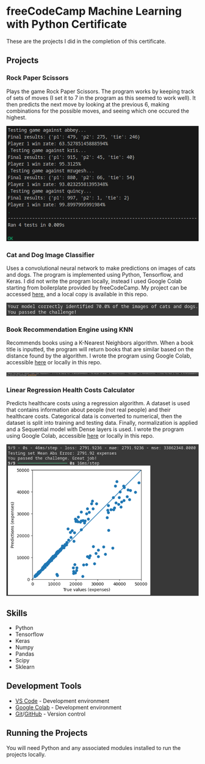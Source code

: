 # freeCodeCamp Machine Learning with Python Certificate

These are the projects I did in the completion of this certificate.

## Projects

### Rock Paper Scissors

Plays the game Rock Paper Scissors. The program works by keeping track of sets of moves (I set it to 7 in the program as this seemed to work well). It then predicts the next move by looking at the previous 6, making combinations for the possible moves, and seeing which one occured the highest.

![Image of Rock Paper Scissors](images/rock-paper-scissors.png)

### Cat and Dog Image Classifier

Uses a convolutional neural network to make predictions on images of cats and dogs. The program is implemented using Python, Tensorflow, and Keras. I did not write the program locally, instead I used Google Colab starting from boilerplate provided by freeCodeCamp. My project can be accessed [here](https://colab.research.google.com/drive/1EDdNHLyxvXSt_o9OObPdII-g4WfKZM8z?usp=sharing), and a local copy is available in this repo.

![Image of Cat and Dog Image Classifier](images/cat-and-dog.png)

### Book Recommendation Engine using KNN

Recommends books using a K-Nearest Neighbors algorithm. When a book title is inputted, the program will return books that are similar based on the distance found by the algorithm. I wrote the program using Google Colab, accessible [here](https://colab.research.google.com/drive/1fd1kH5vDAcSE6qjiR0VrI2vQ6KU5rrFL?usp=sharing) or locally in this repo.

![Image of Book Recommendation Engine using KNN](images/book-rec-engine.png)

### Linear Regression Health Costs Calculator

Predicts healthcare costs using a regression algorithm. A dataset is used that contains information about people (not real people) and their healthcare costs. Categorical data is converted to numerical, then the dataset is split into training and testing data. Finally, normalization is applied and a Sequential model with Dense layers is used. I wrote the program using Google Colab, accessible [here](https://colab.research.google.com/drive/12OKyW6323E7hqWQW_aoVdWT2yTqQYQ-5?usp=sharing) or locally in this repo.

![Image of Linear Regression Health Costs Calculator](images/health-costs-calc.png)

## Skills

- Python
- Tensorflow
- Keras
- Numpy
- Pandas
- Scipy
- Sklearn

## Development Tools

- [VS Code](https://code.visualstudio.com/) - Development environment
- [Google Colab](https://colab.research.google.com/) - Development environment
- [Git](https://git-scm.com/)/[GitHub](https://github.com/) - Version control

## Running the Projects

You will need Python and any associated modules installed to run the projects locally.
